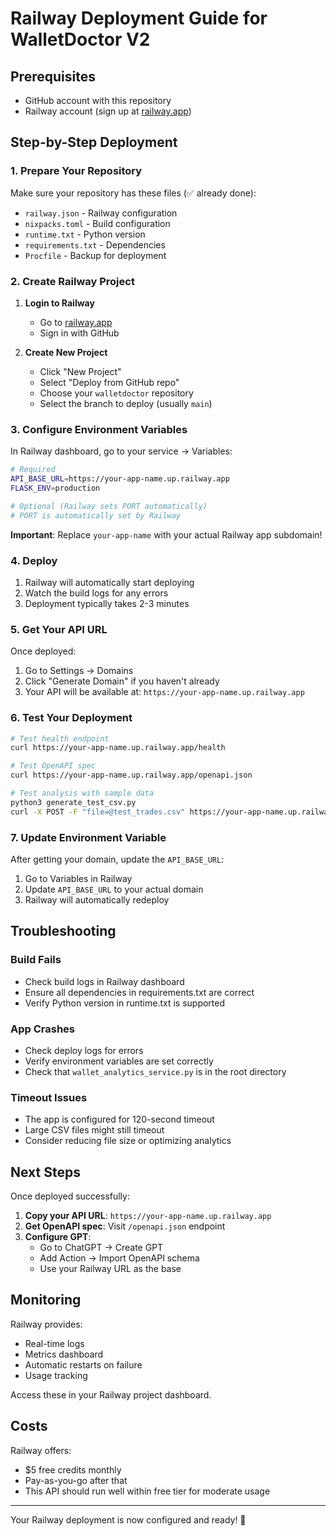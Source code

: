 # Railway Deployment Guide for WalletDoctor V2

## Prerequisites
- GitHub account with this repository
- Railway account (sign up at [railway.app](https://railway.app))

## Step-by-Step Deployment

### 1. Prepare Your Repository
Make sure your repository has these files (✅ already done):
- `railway.json` - Railway configuration
- `nixpacks.toml` - Build configuration
- `runtime.txt` - Python version
- `requirements.txt` - Dependencies
- `Procfile` - Backup for deployment

### 2. Create Railway Project

1. **Login to Railway**
   - Go to [railway.app](https://railway.app)
   - Sign in with GitHub

2. **Create New Project**
   - Click "New Project"
   - Select "Deploy from GitHub repo"
   - Choose your `walletdoctor` repository
   - Select the branch to deploy (usually `main`)

### 3. Configure Environment Variables

In Railway dashboard, go to your service → Variables:

```bash
# Required
API_BASE_URL=https://your-app-name.up.railway.app
FLASK_ENV=production

# Optional (Railway sets PORT automatically)
# PORT is automatically set by Railway
```

**Important**: Replace `your-app-name` with your actual Railway app subdomain!

### 4. Deploy

1. Railway will automatically start deploying
2. Watch the build logs for any errors
3. Deployment typically takes 2-3 minutes

### 5. Get Your API URL

Once deployed:
1. Go to Settings → Domains
2. Click "Generate Domain" if you haven't already
3. Your API will be available at: `https://your-app-name.up.railway.app`

### 6. Test Your Deployment

```bash
# Test health endpoint
curl https://your-app-name.up.railway.app/health

# Test OpenAPI spec
curl https://your-app-name.up.railway.app/openapi.json

# Test analysis with sample data
python3 generate_test_csv.py
curl -X POST -F "file=@test_trades.csv" https://your-app-name.up.railway.app/analyze
```

### 7. Update Environment Variable

After getting your domain, update the `API_BASE_URL`:
1. Go to Variables in Railway
2. Update `API_BASE_URL` to your actual domain
3. Railway will automatically redeploy

## Troubleshooting

### Build Fails
- Check build logs in Railway dashboard
- Ensure all dependencies in requirements.txt are correct
- Verify Python version in runtime.txt is supported

### App Crashes
- Check deploy logs for errors
- Verify environment variables are set correctly
- Check that `wallet_analytics_service.py` is in the root directory

### Timeout Issues
- The app is configured for 120-second timeout
- Large CSV files might still timeout
- Consider reducing file size or optimizing analytics

## Next Steps

Once deployed successfully:

1. **Copy your API URL**: `https://your-app-name.up.railway.app`
2. **Get OpenAPI spec**: Visit `/openapi.json` endpoint
3. **Configure GPT**:
   - Go to ChatGPT → Create GPT
   - Add Action → Import OpenAPI schema
   - Use your Railway URL as the base

## Monitoring

Railway provides:
- Real-time logs
- Metrics dashboard  
- Automatic restarts on failure
- Usage tracking

Access these in your Railway project dashboard.

## Costs

Railway offers:
- $5 free credits monthly
- Pay-as-you-go after that
- This API should run well within free tier for moderate usage

---

Your Railway deployment is now configured and ready! 🚀 